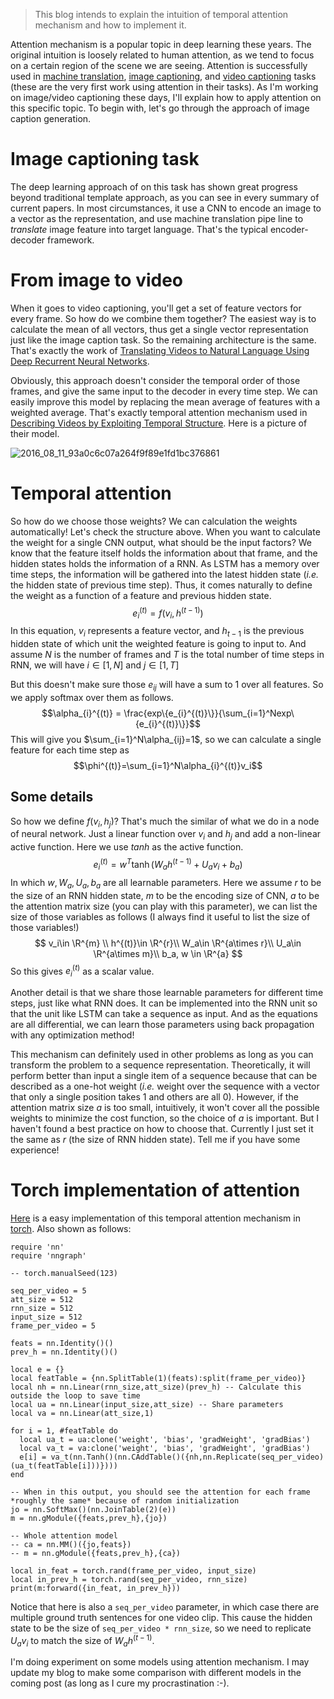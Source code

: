 
> This blog intends to explain the intuition of temporal attention mechanism and how to implement it.

Attention mechanism is a popular topic in deep learning these years. The original intuition is loosely related to human attention, as we tend to focus on a certain region of the scene we are seeing. Attention is successfully used in [machine translation](https://arxiv.org/pdf/1409.0473v7.pdf), [image captioning](http://arxiv.org/pdf/1502.03044v3.pdf), and [video captioning](http://arxiv.org/pdf/1502.08029v5.pdf) tasks (these are the very first work using attention in their tasks). As I'm working on image/video captioning these days, I'll explain how to apply attention on this specific topic. To begin with, let's go through the approach of image caption generation.

# Image captioning task
The deep learning approach of on this task has shown great progress beyond traditional template approach, as you can see in every summary of current papers. In most circumstances, it use a CNN to encode an image to a vector as the representation, and use machine translation pipe line to *translate* image feature into target language. That's the typical encoder-decoder framework.

# From image to video
When it goes to video captioning, you'll get a set of feature vectors for every frame. So how do we combine them together? The easiest way is to calculate the mean of all vectors, thus get a single vector representation just like the image caption task. So the remaining architecture is the same. That's exactly the work of [Translating Videos to Natural Language Using Deep Recurrent Neural Networks](https://arxiv.org/pdf/1412.4729v3.pdf).

Obviously, this approach doesn't consider the temporal order of those frames, and give the same input to the decoder in every time step. We can easily improve this model by replacing the mean average of features with a weighted average. That's exactly temporal attention mechanism used in [Describing Videos by Exploiting Temporal Structure](http://arxiv.org/pdf/1502.08029v5.pdf). Here is a picture of their model.

![2016_08_11_93a0c6c07a264f9f89e1fd1bc376861](http://oa5omjl18.bkt.clouddn.com/2016_08_11_93a0c6c07a264f9f89e1fd1bc376861.png "Structure of video captioning system using mean pooling")

# Temporal attention
So how do we choose those weights? We can calculation the weights automatically! Let's check the structure above. When you want to calculate the weight for a single CNN output, what should be the input factors? We know that the feature itself holds the information about that frame, and the hidden states holds the information of a RNN. As LSTM has a memory over time steps, the information will be gathered into the latest hidden state (_i.e._ the hidden state of previous time step). Thus, it comes naturally to define the weight as a function of a feature and previous hidden state.
$$e_{i}^{(t)} = f(v_i, h^{(t-1)})$$
In this equation, $v_i$ represents a feature vector, and $h_{t-1}$ is the previous hidden state of which unit the weighted feature is going to input to. And assume $N$ is the number of frames and $T$ is the total number of time steps in RNN, we will have $i\in [1,N]$ and $j\in [1,T]$

 But this doesn't make sure those $e_{ij}$ will have a sum to 1 over all features. So we apply softmax over them as follows.
$$\alpha_{i}^{(t)} = \frac{exp\{e_{i}^{(t)}\}}{\sum_{i=1}^Nexp\{e_{i}^{(t)}\}}$$
This will give you $\sum_{i=1}^N\alpha_{ij}=1$, so we can calculate a single feature for each time step as
$$\phi^{(t)}=\sum_{i=1}^N\alpha_{i}^{(t)}v_i$$

## Some details
So how we define $f(v_i,h_j)$? That's much the similar of what we do in a node of neural network. Just a linear function over $v_i$ and $h_j$ and add a non-linear active function. Here we use $tanh$ as the active function.
$$e_{i}^{(t)} = w^T\tanh(W_ah^{(t-1)}+U_av_i+b_a)$$
In which $w,W_a,U_a,b_a$ are all learnable parameters. Here we assume $r$ to be the size of an RNN hidden state, $m$ to be the encoding size of CNN, $a$ to be the attention matrix size (you can play with this parameter), we can list the size of those variables as follows (I always find it useful to list the size of those variables!)
$$
v_i\in \R^{m} \\
h^{(t)}\in \R^{r}\\
W_a\in \R^{a\times r}\\
U_a\in \R^{a\times m}\\
b_a, w \in \R^{a}
$$
So this gives $e_i^{(t)}$ as a scalar value.

Another detail is that we share those learnable parameters for different time steps, just like what RNN does. It can be implemented into the RNN unit so that the unit like LSTM can take a sequence as input. And as the equations are all differential, we can learn those parameters using back propagation with any optimization method!

This mechanism can definitely used in other problems as long as you can transform the problem to a sequence representation. Theoretically, it will perform better than input a single item of a sequence because that can be described as a one-hot weight (_i.e._ weight over the sequence with a vector that only a single position takes 1 and others are all 0). However, if the attention matrix size $a$ is too small, intuitively, it won't cover all the possible weights to minimize the cost function, so the choice of $a$ is important. But I haven't found a best practice on how to choose that. Currently I just set it the same as $r$ (the size of RNN hidden state). Tell me if you have some experience!

# Torch implementation of attention
[Here](https://gist.github.com/chaonan99/766341e72c63763e028eab9428587f24) is a easy implementation of this temporal attention mechanism in [torch](https://github.com/torch). Also shown as follows:
```
require 'nn'
require 'nngraph'

-- torch.manualSeed(123)

seq_per_video = 5
att_size = 512
rnn_size = 512
input_size = 512
frame_per_video = 5

feats = nn.Identity()()
prev_h = nn.Identity()()

local e = {}
local featTable = {nn.SplitTable(1)(feats):split(frame_per_video)}
local nh = nn.Linear(rnn_size,att_size)(prev_h) -- Calculate this outside the loop to save time
local ua = nn.Linear(input_size,att_size) -- Share parameters
local va = nn.Linear(att_size,1)

for i = 1, #featTable do
  local ua_t = ua:clone('weight', 'bias', 'gradWeight', 'gradBias')
  local va_t = va:clone('weight', 'bias', 'gradWeight', 'gradBias')
  e[i] = va_t(nn.Tanh()(nn.CAddTable()({nh,nn.Replicate(seq_per_video)(ua_t(featTable[i]))})))
end

-- When in this output, you should see the attention for each frame *roughly the same* because of random initialization
jo = nn.SoftMax()(nn.JoinTable(2)(e))
m = nn.gModule({feats,prev_h},{jo})

-- Whole attention model
-- ca = nn.MM()({jo,feats})
-- m = nn.gModule({feats,prev_h},{ca})

local in_feat = torch.rand(frame_per_video, input_size)
local in_prev_h = torch.rand(seq_per_video, rnn_size)
print(m:forward({in_feat, in_prev_h}))
```

Notice that here is also a `seq_per_video` parameter, in which case there are multiple ground truth sentences for one video clip. This cause the hidden state to be the size of `seq_per_video * rnn_size`, so we need to replicate $U_av_i$ to match the size of $W_ah^{(t-1)}$.

I'm doing experiment on some models using attention mechanism. I may update my blog to make some comparison with different models in the coming post (as long as I cure my procrastination :-).